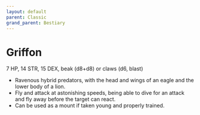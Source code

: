 ```yaml
---
layout: default
parent: Classic
grand_parent: Bestiary
---
```


# Griffon

7 HP, 14 STR, 15 DEX, beak (d8+d8) or claws (d6, blast)

- Ravenous hybrid predators, with the head and wings of an eagle and the lower body of a lion.
- Fly and attack at astonishing speeds, being able to dive for an attack and fly away before the target can react.
- Can be used as a mount if taken young and properly trained.
